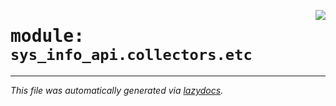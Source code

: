 <!-- markdownlint-disable -->

<a href="../src/sys_info_api/collectors/etc/__init__.py"><img align="right" style="float:right;" src="https://img.shields.io/badge/-source-cccccc?style=flat-square"></a>

# <kbd>module:</kbd> `sys_info_api.collectors.etc`








---

_This file was automatically generated via [lazydocs](https://github.com/ml-tooling/lazydocs)._
